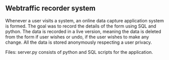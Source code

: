 ## Webtraffic recorder system

Whenever a user visits a system, an online data capture application system is formed. The goal was to record the details of the form using SQL and python. The data is recorded in a live version, meaning the data is deleted from the form if user wishes or undo, if the user wishes to make any change. All the data is stored anonymously respecting a user privacy. 

Files: server.py consists of python and SQL scripts for the application.
